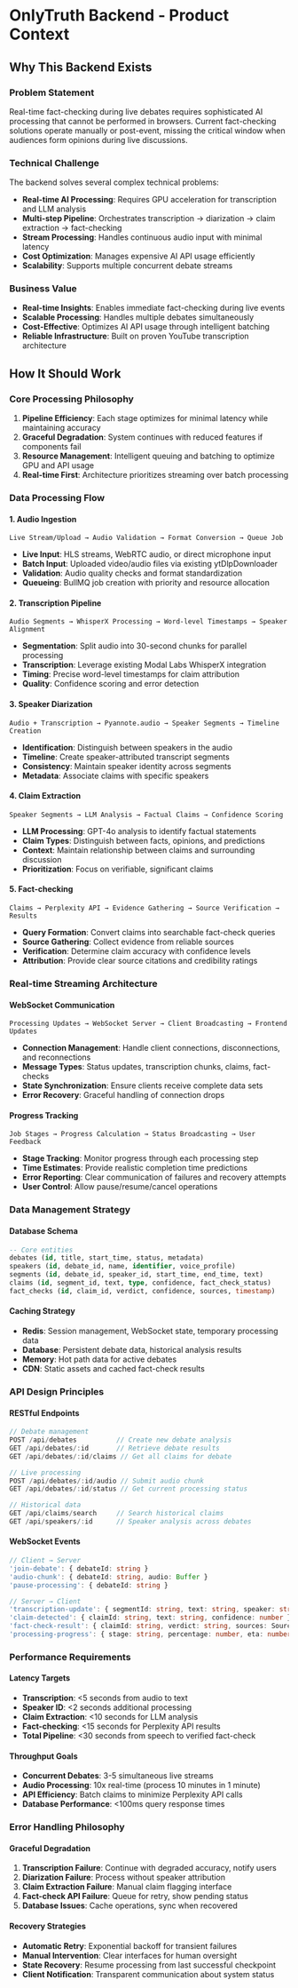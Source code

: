 # OnlyTruth Backend - Product Context

## Why This Backend Exists

### Problem Statement
Real-time fact-checking during live debates requires sophisticated AI processing that cannot be performed in browsers. Current fact-checking solutions operate manually or post-event, missing the critical window when audiences form opinions during live discussions.

### Technical Challenge
The backend solves several complex technical problems:
- **Real-time AI Processing**: Requires GPU acceleration for transcription and LLM analysis
- **Multi-step Pipeline**: Orchestrates transcription → diarization → claim extraction → fact-checking
- **Stream Processing**: Handles continuous audio input with minimal latency
- **Cost Optimization**: Manages expensive AI API usage efficiently
- **Scalability**: Supports multiple concurrent debate streams

### Business Value
- **Real-time Insights**: Enables immediate fact-checking during live events
- **Scalable Processing**: Handles multiple debates simultaneously
- **Cost-Effective**: Optimizes AI API usage through intelligent batching
- **Reliable Infrastructure**: Built on proven YouTube transcription architecture

## How It Should Work

### Core Processing Philosophy
1. **Pipeline Efficiency**: Each stage optimizes for minimal latency while maintaining accuracy
2. **Graceful Degradation**: System continues with reduced features if components fail
3. **Resource Management**: Intelligent queuing and batching to optimize GPU and API usage
4. **Real-time First**: Architecture prioritizes streaming over batch processing

### Data Processing Flow

#### 1. Audio Ingestion
```
Live Stream/Upload → Audio Validation → Format Conversion → Queue Job
```
- **Live Input**: HLS streams, WebRTC audio, or direct microphone input
- **Batch Input**: Uploaded video/audio files via existing ytDlpDownloader
- **Validation**: Audio quality checks and format standardization
- **Queueing**: BullMQ job creation with priority and resource allocation

#### 2. Transcription Pipeline
```
Audio Segments → WhisperX Processing → Word-level Timestamps → Speaker Alignment
```
- **Segmentation**: Split audio into 30-second chunks for parallel processing
- **Transcription**: Leverage existing Modal Labs WhisperX integration
- **Timing**: Precise word-level timestamps for claim attribution
- **Quality**: Confidence scoring and error detection

#### 3. Speaker Diarization
```
Audio + Transcription → Pyannote.audio → Speaker Segments → Timeline Creation
```
- **Identification**: Distinguish between speakers in the audio
- **Timeline**: Create speaker-attributed transcript segments
- **Consistency**: Maintain speaker identity across segments
- **Metadata**: Associate claims with specific speakers

#### 4. Claim Extraction
```
Speaker Segments → LLM Analysis → Factual Claims → Confidence Scoring
```
- **LLM Processing**: GPT-4o analysis to identify factual statements
- **Claim Types**: Distinguish between facts, opinions, and predictions
- **Context**: Maintain relationship between claims and surrounding discussion
- **Prioritization**: Focus on verifiable, significant claims

#### 5. Fact-checking
```
Claims → Perplexity API → Evidence Gathering → Source Verification → Results
```
- **Query Formation**: Convert claims into searchable fact-check queries
- **Source Gathering**: Collect evidence from reliable sources
- **Verification**: Determine claim accuracy with confidence levels
- **Attribution**: Provide clear source citations and credibility ratings

### Real-time Streaming Architecture

#### WebSocket Communication
```
Processing Updates → WebSocket Server → Client Broadcasting → Frontend Updates
```
- **Connection Management**: Handle client connections, disconnections, and reconnections
- **Message Types**: Status updates, transcription chunks, claims, fact-checks
- **State Synchronization**: Ensure clients receive complete data sets
- **Error Recovery**: Graceful handling of connection drops

#### Progress Tracking
```
Job Stages → Progress Calculation → Status Broadcasting → User Feedback
```
- **Stage Tracking**: Monitor progress through each processing step
- **Time Estimates**: Provide realistic completion time predictions
- **Error Reporting**: Clear communication of failures and recovery attempts
- **User Control**: Allow pause/resume/cancel operations

### Data Management Strategy

#### Database Schema
```sql
-- Core entities
debates (id, title, start_time, status, metadata)
speakers (id, debate_id, name, identifier, voice_profile)
segments (id, debate_id, speaker_id, start_time, end_time, text)
claims (id, segment_id, text, type, confidence, fact_check_status)
fact_checks (id, claim_id, verdict, confidence, sources, timestamp)
```

#### Caching Strategy
- **Redis**: Session management, WebSocket state, temporary processing data
- **Database**: Persistent debate data, historical analysis results
- **Memory**: Hot path data for active debates
- **CDN**: Static assets and cached fact-check results

### API Design Principles

#### RESTful Endpoints
```typescript
// Debate management
POST /api/debates          // Create new debate analysis
GET /api/debates/:id       // Retrieve debate results
GET /api/debates/:id/claims // Get all claims for debate

// Live processing
POST /api/debates/:id/audio // Submit audio chunk
GET /api/debates/:id/status // Get current processing status

// Historical data
GET /api/claims/search     // Search historical claims
GET /api/speakers/:id      // Speaker analysis across debates
```

#### WebSocket Events
```typescript
// Client → Server
'join-debate': { debateId: string }
'audio-chunk': { debateId: string, audio: Buffer }
'pause-processing': { debateId: string }

// Server → Client
'transcription-update': { segmentId: string, text: string, speaker: string }
'claim-detected': { claimId: string, text: string, confidence: number }
'fact-check-result': { claimId: string, verdict: string, sources: Source[] }
'processing-progress': { stage: string, percentage: number, eta: number }
```

### Performance Requirements

#### Latency Targets
- **Transcription**: <5 seconds from audio to text
- **Speaker ID**: <2 seconds additional processing
- **Claim Extraction**: <10 seconds for LLM analysis
- **Fact-checking**: <15 seconds for Perplexity API results
- **Total Pipeline**: <30 seconds from speech to verified fact-check

#### Throughput Goals
- **Concurrent Debates**: 3-5 simultaneous live streams
- **Audio Processing**: 10x real-time (process 10 minutes in 1 minute)
- **API Efficiency**: Batch claims to minimize Perplexity API calls
- **Database Performance**: <100ms query response times

### Error Handling Philosophy

#### Graceful Degradation
1. **Transcription Failure**: Continue with degraded accuracy, notify users
2. **Diarization Failure**: Process without speaker attribution
3. **Claim Extraction Failure**: Manual claim flagging interface
4. **Fact-check API Failure**: Queue for retry, show pending status
5. **Database Issues**: Cache operations, sync when recovered

#### Recovery Strategies
- **Automatic Retry**: Exponential backoff for transient failures
- **Manual Intervention**: Clear interfaces for human oversight
- **State Recovery**: Resume processing from last successful checkpoint
- **Client Notification**: Transparent communication about system status 